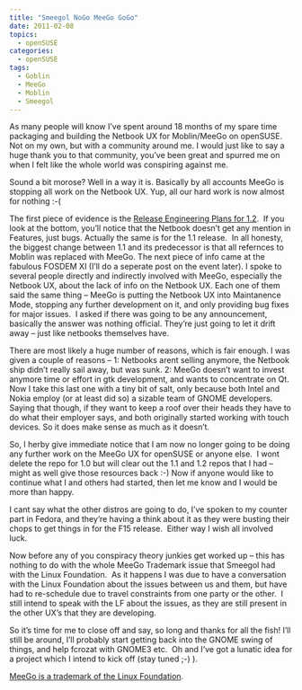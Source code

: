 ```yaml
---
title: "Smeegol NoGo MeeGo GoGo"
date: 2011-02-08
topics:
  - openSUSE
categories:
  - openSUSE
tags:
  - Goblin
  - MeeGo
  - Moblin
  - Smeegol
---
```

As many people will know I’ve spent around 18 months of my spare time packaging and building the Netbook UX for Moblin/MeeGo on openSUSE.  Not on my own, but with a community around me. I would just like to say a huge thank you to that community, you’ve been great and spurred me on when I felt like the whole world was conspiring against me.

Sound a bit morose? Well in a way it is. Basically by all accounts MeeGo is stopping all work on the Netbook UX. Yup, all our hard work is now almost for nothing :-(

The first piece of evidence is the [Release Engineering Plans for 1.2][2].  If you look at the bottom, you’ll notice that the Netbook doesn’t get any mention in Features, just bugs. Actually the same is for the 1.1 release.  In all honesty, the biggest change between 1.1 and its predecessor is that all refernces to Moblin was replaced with MeeGo. The next piece of info came at the fabulous FOSDEM XI (I’ll do a seperate post on the event later). I spoke to several people directly and indirectly involved with MeeGo, especially the Netbook UX, about the lack of info on the Netbook UX. Each one of them said the same thing – MeeGo is putting the Netbook UX into Maintanence Mode, stopping any further development on it, and only providing bug fixes for major issues.  I asked if there was going to be any announcement, basically the answer was nothing official. They’re just going to let it drift away – just like netbooks themselves have.

 [2]: http://wiki.meego.com/Release_Engineering/Plans/1.2 "MeeGo Release Engineering Pans for 1.2"

There are most likely a huge number of reasons, which is fair enough. I was given a couple of reasons – 1: Netbooks arent selling anymore, the Netbook ship didn’t really sail away, but was sunk. 2: MeeGo doesn’t want to invest anymore time or effort in gtk development, and wants to concentrate on Qt. Now I take this last one with a tiny bit of salt, only because both Intel and Nokia employ (or at least did so) a sizable team of GNOME developers. Saying that though, if they want to keep a roof over their heads they have to do what their employer says, and both originally started working with touch devices. So it does make sense as much as it doesn’t.

So, I herby give immediate notice that I am now no longer going to be doing any further work on the MeeGo UX for openSUSE or anyone else.  I wont delete the repo for 1.0 but will clear out the 1.1 and 1.2 repos that I had – might as well give those resources back :-) Now if anyone would like to continue what I and others had started, then let me know and I would be more than happy.

I cant say what the other distros are going to do, I’ve spoken to my counter part in Fedora, and they’re having a think about it as they were busting their chops to get things in for the F15 release.  Either way I wish all involved luck.

Now before any of you conspiracy theory junkies get worked up – this has nothing to do with the whole MeeGo Trademark issue that Smeegol had with the Linux Foundation.  As it happens I was due to have a conversation with the Linux Foundation about the issues between us and them, but have had to re-schedule due to travel constraints from one party or the other.  I still intend to speak with the LF about the issues, as they are still present in the other UX’s that they are developing.

So it’s time for me to close off and say, so long and thanks for all the fish! I’ll still be around, I’ll probably start getting back into the GNOME swing of things, and help fcrozat with GNOME3 etc.  Oh and I’ve got a lunatic idea for a project which I intend to kick off (stay tuned ;-) ).

[MeeGo is a trademark of the Linux Foundation][5].

 [5]: http://wiki.meego.com/MeeGo_Style_Guide#Trademark_Usage "MeeGo's Trademark Usage"
